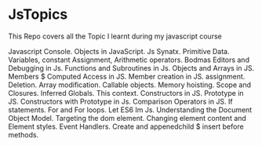 # JsTopics
This Repo covers all the Topic I learnt during my javascript course

Javascript Console.
Objects in JavaScript.
Js Synatx.
Primitive Data.
Variables, constant
Assignment, Arithmetic operators.
Bodmas
Editors and Debugging in Js.
Functions and Subroutines in Js.
Objects and Arrays in JS.
Members $ Computed Access in JS.
Member creation in JS. assignment.
Deletion.
Array modification.
Callable objects.
Memory hoisting.
Scope and Closures.
Inferred Globals.
This context.
Constructors in JS.
Prototype in JS.
Constructors with Prototype in Js.
Comparison Operators in JS.
If statements.
For and For loops.
Let ES6 Im Js.
Understanding the Document Object Model.
Targeting the dom element.
Changing element content and Element styles.
Event Handlers.
Create and appenedchild $ insert before methods.
